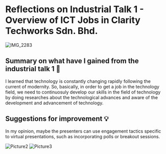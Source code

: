 # Reflections on Industrial Talk 1 - Overview of ICT Jobs in Clarity Techworks Sdn. Bhd.

![IMG_2283](https://github.com/abidmyra/E-PORTFOLIO/assets/148435590/81881016-988a-4f1f-aa23-13e0f562d25e)

## Summary on what have I gained from the industrial talk 1 📜

I learned that technology is constantly changing rapidly following the current of modernity. So, basically, in order to get a job in the technology field, we need to continuosuly develop our skills in the field of technology by doing researches about the technological advances and aware of the development and advancement of technology.

## Suggestions for improvement 💡

In my opinion, maybe the presenters can use engagement tactics specific to virtual presentations, such as incorporating polls or breakout sessions.

![Picture2](https://github.com/abidmyra/E-PORTFOLIO/assets/148435590/41c30343-694e-402d-b569-e0c3f429bfe4)
![Picture3](https://github.com/abidmyra/E-PORTFOLIO/assets/148435590/4bf179ac-e4b8-41f3-b1ee-ae281a78ebff)
